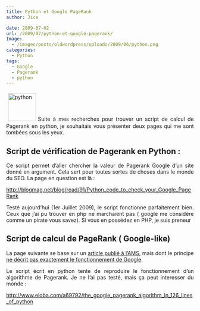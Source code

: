 ```yaml
---
title: Python et Google PageRank
author: Jice

date: 2009-07-02
url: /2009/07/python-et-google-pagerank/
Image:
  - /images/posts/oldwordpress/uploads/2009/06/python.png
categories:
  - Python
tags:
  - Google
  - Pagerank
  - python
---
```

<p style="text-align: justify;">
  <img class="alignleft size-full wp-image-422" style="margin: 5px;" title="python" src="/images/posts/oldwordpress/uploads/2009/06/python.png" alt="python" width="75" height="75" />Suite à mes recherches pour trouver un script de calcul de Pagerank en python, je souhaitais vous présenter deux pages qui me sont tombées sous les yeux.
</p>

<p style="text-align: justify;">
  <!--more-->
</p>

<h2 style="text-align: justify;">
  Script de vérification de Pagerank en Python :
</h2>

<p style="text-align: justify;">
  Ce script permet d&#8217;aller chercher la valeur de Pagerank Google d&#8217;un site donné en argument. Cela sert pour toutes sortes de choses dans le monde du SEO. La page en question est là :
</p>

<p style="text-align: justify;">
  <a title="Script calcul pagerank python" href="http://blogmag.net/blog/read/91/Python_code_to_check_your_Google_PageRank" target="_blank">http://blogmag.net/blog/read/91/Python_code_to_check_your_Google_PageRank</a>
</p>

<p style="text-align: justify;">
  Testé aujourd&#8217;hui (1er Juillet 2009), le script fonctionne parfaitement bien. Ceux que j&#8217;ai pu trouver en php ne marchaient pas ( google me considère comme un pirate vous savez). Si vous en possédez en PHP, je suis preneur
</p>

<h2 style="text-align: justify;">
  Script de calcul de PageRank ( Google-like)
</h2>

<p style="text-align: justify;">
  La page suivante se base sur un <a title="Pagerank algorithme" href="http://www.ams.org/featurecolumn/archive/pagerank.html" target="_blank">article publié à l&#8217;AMS</a>, mais dont le principe <a href="http://www.mattcutts.com/blog/pagerank-sculpting/" target="_blank">ne décrit pas exactement le fonctionnement de Google</a>.
</p>

<p style="text-align: justify;">
  Le script écrit en python tente de reproduire le fonctionnement d&#8217;un algorithme de Pagerank. Je ne l&#8217;ai pas testé, mais ça peut interesser du monde :
</p>

<p style="text-align: justify;">
  <a title="Pagerank algorithme en Python" href="http://www.eioba.com/a69792/the_google_pagerank_algorithm_in_126_lines_of_python" target="_blank">http://www.eioba.com/a69792/the_google_pagerank_algorithm_in_126_lines_of_python</a>
</p>

<div id="_mcePaste" style="overflow: hidden; position: absolute; left: -10000px; top: 0px; width: 1px; height: 1px;">
  <pre><span class="c">#!/usr/bin/env python</span>
<span class="c"># -*- coding: utf-8 -*-</span>
<span class="c"># (C) 2008 Fred Cirera</span>
<span class="c"># ported in Python from the Ruby code by Vsevolod S. Balashov</span>
<span class="c"># http://snippets.dzone.com/posts/show/3284</span>

<span class="k">import</span> <span class="nn">urllib2</span>
<span class="k">import</span> <span class="nn">re</span>
<span class="k">import</span> <span class="nn">time</span>
<span class="k">import</span> <span class="nn">sys</span>

<span class="k">from</span> <span class="nn">urllib</span> <span class="k">import</span> <span class="n">urlencode</span>
<span class="k">from</span> <span class="nn">pprint</span> <span class="k">import</span> <span class="n">pprint</span>

<span class="n">HOST</span> <span class="o">=</span> <span class="s">"toolbarqueries.google.com"</span>

<span class="k">def</span> <span class="nf">mix</span><span class="p">(</span><span class="n">a</span><span class="p">,</span> <span class="n">b</span><span class="p">,</span> <span class="n">c</span><span class="p">):</span>
    <span class="n">M</span> <span class="o">=</span> <span class="k">lambda</span> <span class="n">v</span><span class="p">:</span> <span class="n">v</span> <span class="o">%</span> <span class="mf"></span><span class="n">x100000000</span> <span class="c"># int32 modulo</span>
    <span class="n">a</span><span class="p">,</span> <span class="n">b</span><span class="p">,</span> <span class="n">c</span> <span class="o">=</span> <span class="p">(</span><span class="n">M</span><span class="p">(</span><span class="n">a</span><span class="p">),</span> <span class="n">M</span><span class="p">(</span><span class="n">b</span><span class="p">),</span> <span class="n">M</span><span class="p">(</span><span class="n">c</span><span class="p">))</span>

    <span class="n">a</span> <span class="o">=</span> <span class="n">M</span><span class="p">(</span><span class="n">a</span><span class="o">-</span><span class="n">b</span><span class="o">-</span><span class="n">c</span><span class="p">)</span> <span class="o">^</span> <span class="p">(</span><span class="n">c</span> <span class="o">&gt;&gt;</span> <span class="mf">13</span><span class="p">)</span>
    <span class="n">b</span> <span class="o">=</span> <span class="n">M</span><span class="p">(</span><span class="n">b</span><span class="o">-</span><span class="n">c</span><span class="o">-</span><span class="n">a</span><span class="p">)</span> <span class="o">^</span> <span class="p">(</span><span class="n">a</span> <span class="o">&lt;&lt;</span>  <span class="mf">8</span><span class="p">)</span>
    <span class="n">c</span> <span class="o">=</span> <span class="n">M</span><span class="p">(</span><span class="n">c</span><span class="o">-</span><span class="n">a</span><span class="o">-</span><span class="n">b</span><span class="p">)</span> <span class="o">^</span> <span class="p">(</span><span class="n">b</span> <span class="o">&gt;&gt;</span> <span class="mf">13</span><span class="p">)</span>

    <span class="n">a</span> <span class="o">=</span> <span class="n">M</span><span class="p">(</span><span class="n">a</span><span class="o">-</span><span class="n">b</span><span class="o">-</span><span class="n">c</span><span class="p">)</span> <span class="o">^</span> <span class="p">(</span><span class="n">c</span> <span class="o">&gt;&gt;</span> <span class="mf">12</span><span class="p">)</span>
    <span class="n">b</span> <span class="o">=</span> <span class="n">M</span><span class="p">(</span><span class="n">b</span><span class="o">-</span><span class="n">c</span><span class="o">-</span><span class="n">a</span><span class="p">)</span> <span class="o">^</span> <span class="p">(</span><span class="n">a</span> <span class="o">&lt;&lt;</span> <span class="mf">16</span><span class="p">)</span>
    <span class="n">c</span> <span class="o">=</span> <span class="n">M</span><span class="p">(</span><span class="n">c</span><span class="o">-</span><span class="n">a</span><span class="o">-</span><span class="n">b</span><span class="p">)</span> <span class="o">^</span> <span class="p">(</span><span class="n">b</span> <span class="o">&gt;&gt;</span> <span class="mf">5</span><span class="p">)</span>

    <span class="n">a</span> <span class="o">=</span> <span class="n">M</span><span class="p">(</span><span class="n">a</span><span class="o">-</span><span class="n">b</span><span class="o">-</span><span class="n">c</span><span class="p">)</span> <span class="o">^</span> <span class="p">(</span><span class="n">c</span> <span class="o">&gt;&gt;</span>  <span class="mf">3</span><span class="p">)</span>
    <span class="n">b</span> <span class="o">=</span> <span class="n">M</span><span class="p">(</span><span class="n">b</span><span class="o">-</span><span class="n">c</span><span class="o">-</span><span class="n">a</span><span class="p">)</span> <span class="o">^</span> <span class="p">(</span><span class="n">a</span> <span class="o">&lt;&lt;</span> <span class="mf">10</span><span class="p">)</span>
    <span class="n">c</span> <span class="o">=</span> <span class="n">M</span><span class="p">(</span><span class="n">c</span><span class="o">-</span><span class="n">a</span><span class="o">-</span><span class="n">b</span><span class="p">)</span> <span class="o">^</span> <span class="p">(</span><span class="n">b</span> <span class="o">&gt;&gt;</span> <span class="mf">15</span><span class="p">)</span>

    <span class="k">return</span> <span class="n">a</span><span class="p">,</span> <span class="n">b</span><span class="p">,</span> <span class="n">c</span>

<span class="k">def</span> <span class="nf">checksum</span><span class="p">(</span><span class="n">iurl</span><span class="p">):</span>
    <span class="n">C2I</span> <span class="o">=</span> <span class="k">lambda</span> <span class="n">s</span><span class="p">:</span> <span class="nb">sum</span><span class="p">(</span><span class="n">c</span> <span class="o">&lt;&lt;</span> <span class="mf">8</span><span class="o">*</span><span class="n">i</span> <span class="k">for</span> <span class="n">i</span><span class="p">,</span> <span class="n">c</span> <span class="ow">in</span> <span class="nb">enumerate</span><span class="p">(</span><span class="n">s</span><span class="p">[:</span><span class="mf">4</span><span class="p">]))</span>
    <span class="n">a</span><span class="p">,</span> <span class="n">b</span><span class="p">,</span> <span class="n">c</span> <span class="o">=</span> <span class="mf"></span><span class="n">x9e3779b9</span><span class="p">,</span> <span class="mf"></span><span class="n">x9e3779b9</span><span class="p">,</span> <span class="mf"></span><span class="n">xe6359a60</span>
    <span class="n">lg</span>  <span class="o">=</span> <span class="nb">len</span><span class="p">(</span><span class="n">iurl</span><span class="p">)</span>
    <span class="n">k</span> <span class="o">=</span> <span class="mf"></span>
    <span class="k">while</span> <span class="n">k</span> <span class="o">&lt;=</span> <span class="n">lg</span><span class="o">-</span><span class="mf">12</span><span class="p">:</span>
        <span class="n">a</span> <span class="o">=</span> <span class="n">a</span> <span class="o">+</span> <span class="n">C2I</span><span class="p">(</span><span class="n">iurl</span><span class="p">[</span><span class="n">k</span><span class="p">:</span><span class="n">k</span><span class="o">+</span><span class="mf">4</span><span class="p">])</span>
        <span class="n">b</span> <span class="o">=</span> <span class="n">b</span> <span class="o">+</span> <span class="n">C2I</span><span class="p">(</span><span class="n">iurl</span><span class="p">[</span><span class="n">k</span><span class="o">+</span><span class="mf">4</span><span class="p">:</span><span class="n">k</span><span class="o">+</span><span class="mf">8</span><span class="p">])</span>
        <span class="n">c</span> <span class="o">=</span> <span class="n">c</span> <span class="o">+</span> <span class="n">C2I</span><span class="p">(</span><span class="n">iurl</span><span class="p">[</span><span class="n">k</span><span class="o">+</span><span class="mf">8</span><span class="p">:</span><span class="n">k</span><span class="o">+</span><span class="mf">12</span><span class="p">])</span>
        <span class="n">a</span><span class="p">,</span> <span class="n">b</span><span class="p">,</span> <span class="n">c</span> <span class="o">=</span> <span class="n">mix</span><span class="p">(</span><span class="n">a</span><span class="p">,</span> <span class="n">b</span><span class="p">,</span> <span class="n">c</span><span class="p">)</span>
        <span class="n">k</span> <span class="o">+=</span> <span class="mf">12</span>

    <span class="n">a</span> <span class="o">=</span> <span class="n">a</span> <span class="o">+</span> <span class="n">C2I</span><span class="p">(</span><span class="n">iurl</span><span class="p">[</span><span class="n">k</span><span class="p">:</span><span class="n">k</span><span class="o">+</span><span class="mf">4</span><span class="p">])</span>
    <span class="n">b</span> <span class="o">=</span> <span class="n">b</span> <span class="o">+</span> <span class="n">C2I</span><span class="p">(</span><span class="n">iurl</span><span class="p">[</span><span class="n">k</span><span class="o">+</span><span class="mf">4</span><span class="p">:</span><span class="n">k</span><span class="o">+</span><span class="mf">8</span><span class="p">])</span>
    <span class="n">c</span> <span class="o">=</span> <span class="n">c</span> <span class="o">+</span> <span class="p">(</span><span class="n">C2I</span><span class="p">(</span><span class="n">iurl</span><span class="p">[</span><span class="n">k</span><span class="o">+</span><span class="mf">8</span><span class="p">:])</span><span class="o">&lt;&lt;</span><span class="mf">8</span><span class="p">)</span> <span class="o">+</span> <span class="n">lg</span>
    <span class="n">a</span><span class="p">,</span> <span class="n">b</span><span class="p">,</span> <span class="n">c</span> <span class="o">=</span> <span class="n">mix</span><span class="p">(</span><span class="n">a</span><span class="p">,</span> <span class="n">b</span><span class="p">,</span> <span class="n">c</span><span class="p">)</span>
    <span class="k">return</span> <span class="n">c</span>

<span class="k">def</span> <span class="nf">GoogleHash</span><span class="p">(</span><span class="n">value</span><span class="p">):</span>
    <span class="n">I2C</span> <span class="o">=</span> <span class="k">lambda</span> <span class="n">i</span><span class="p">:</span> <span class="p">[</span><span class="n">i</span> <span class="o">&</span> <span class="mf"></span><span class="n">xff</span><span class="p">,</span> <span class="n">i</span> <span class="o">&gt;&gt;</span> <span class="mf">8</span> <span class="o">&</span> <span class="mf"></span><span class="n">xff</span><span class="p">,</span>  <span class="n">i</span> <span class="o">&gt;&gt;</span> <span class="mf">16</span> <span class="o">&</span> <span class="mf"></span><span class="n">xff</span><span class="p">,</span> <span class="n">i</span> <span class="o">&gt;&gt;</span> <span class="mf">24</span> <span class="o">&</span> <span class="mf"></span><span class="n">xff</span><span class="p">]</span>
    <span class="n">ch</span> <span class="o">=</span> <span class="n">checksum</span><span class="p">([</span><span class="nb">ord</span><span class="p">(</span><span class="n">c</span><span class="p">)</span> <span class="k">for</span> <span class="n">c</span> <span class="ow">in</span> <span class="n">value</span><span class="p">])</span>
    <span class="n">ch</span> <span class="o">=</span> <span class="p">((</span><span class="n">ch</span> <span class="o">%</span> <span class="mf"></span><span class="n">x0d</span><span class="p">)</span> <span class="o">&</span> <span class="mf">7</span><span class="p">)</span> <span class="o">|</span> <span class="p">((</span><span class="n">ch</span><span class="o">/</span><span class="mf">7</span><span class="p">)</span> <span class="o">&lt;&lt;</span> <span class="mf">2</span><span class="p">)</span>
    <span class="k">return</span> <span class="s">"6</span><span class="si">%s</span><span class="s">"</span> <span class="o">%</span> <span class="n">checksum</span><span class="p">(</span><span class="nb">sum</span><span class="p">((</span><span class="n">I2C</span><span class="p">(</span><span class="n">ch</span><span class="o">-</span><span class="mf">9</span><span class="o">*</span><span class="n">i</span><span class="p">)</span> <span class="k">for</span> <span class="n">i</span> <span class="ow">in</span> <span class="nb">range</span><span class="p">(</span><span class="mf">20</span><span class="p">)),</span> <span class="p">[]))</span>

<span class="k">def</span> <span class="nf">make_url</span><span class="p">(</span><span class="n">host</span><span class="p">,</span> <span class="n">site_url</span><span class="p">):</span>
    <span class="n">url</span> <span class="o">=</span> <span class="s">"info:"</span> <span class="o">+</span> <span class="n">site_url</span>
    <span class="n">params</span> <span class="o">=</span> <span class="nb">dict</span><span class="p">(</span><span class="n">client</span><span class="o">=</span><span class="s">"navclient-auto"</span><span class="p">,</span> <span class="n">ch</span><span class="o">=</span><span class="s">"</span><span class="si">%s</span><span class="s">"</span> <span class="o">%</span> <span class="n">GoogleHash</span><span class="p">(</span><span class="n">url</span><span class="p">),</span>
                  <span class="n">ie</span><span class="o">=</span><span class="s">"UTF-8"</span><span class="p">,</span> <span class="n">oe</span><span class="o">=</span><span class="s">"UTF-8"</span><span class="p">,</span> <span class="n">features</span><span class="o">=</span><span class="s">"Rank"</span><span class="p">,</span> <span class="n">q</span><span class="o">=</span><span class="n">url</span><span class="p">)</span>
    <span class="k">return</span> <span class="s">"http://</span><span class="si">%s</span><span class="s">/search?</span><span class="si">%s</span><span class="s">"</span> <span class="o">%</span> <span class="p">(</span><span class="n">host</span><span class="p">,</span> <span class="n">urlencode</span><span class="p">(</span><span class="n">params</span><span class="p">))</span>

<span class="c"># Where the fun begins</span>

<span class="k">if</span> <span class="n">__name__</span> <span class="o">==</span> <span class="s">"__main__"</span><span class="p">:</span>
    <span class="k">if</span> <span class="nb">len</span><span class="p">(</span><span class="n">sys</span><span class="o">.</span><span class="n">argv</span><span class="p">)</span> <span class="o">!=</span> <span class="mf">2</span><span class="p">:</span>
        <span class="n">url</span> <span class="o">=</span> <span class="s">'http://www.google.com/'</span>
    <span class="k">else</span><span class="p">:</span>
        <span class="n">url</span> <span class="o">=</span> <span class="n">sys</span><span class="o">.</span><span class="n">argv</span><span class="p">[</span><span class="mf">1</span><span class="p">]</span>

    <span class="k">if</span> <span class="ow">not</span> <span class="n">url</span><span class="o">.</span><span class="n">startswith</span><span class="p">(</span><span class="s">'http://'</span><span class="p">):</span>
        <span class="n">url</span> <span class="o">=</span> <span class="s">'http://</span><span class="si">%s</span><span class="s">'</span> <span class="o">%</span> <span class="n">url</span>

    <span class="c"># print make_url(HOST, url)</span>
    <span class="n">req</span> <span class="o">=</span> <span class="n">urllib2</span><span class="o">.</span><span class="n">Request</span><span class="p">(</span><span class="n">make_url</span><span class="p">(</span><span class="n">HOST</span><span class="p">,</span> <span class="n">url</span><span class="p">))</span>
    <span class="k">try</span><span class="p">:</span>
        <span class="n">f</span> <span class="o">=</span> <span class="n">urllib2</span><span class="o">.</span><span class="n">urlopen</span><span class="p">(</span><span class="n">req</span><span class="p">)</span>
        <span class="n">response</span> <span class="o">=</span> <span class="n">f</span><span class="o">.</span><span class="n">readline</span><span class="p">()</span>
    <span class="k">except</span> <span class="ne">Exception</span><span class="p">,</span> <span class="n">err</span><span class="p">:</span>
        <span class="k">print</span> <span class="n">err</span>
        <span class="c"># print err.read()</span>
        <span class="n">sys</span><span class="o">.</span><span class="n">exit</span><span class="p">(</span><span class="mf">1</span><span class="p">)</span>

    <span class="k">try</span><span class="p">:</span>
        <span class="n">rank</span> <span class="o">=</span> <span class="n">re</span><span class="o">.</span><span class="n">match</span><span class="p">(</span><span class="s">r'^Rank_\d+:\d+:(\d+)'</span><span class="p">,</span> <span class="n">response</span><span class="o">.</span><span class="n">strip</span><span class="p">())</span><span class="o">.</span><span class="n">group</span><span class="p">(</span><span class="mf">1</span><span class="p">)</span>
    <span class="k">except</span> <span class="ne">AttributeError</span><span class="p">:</span>
        <span class="k">print</span> <span class="s">"This page is not ranked"</span>
        <span class="n">rank</span> <span class="o">=</span> <span class="o">-</span><span class="mf">1</span>

    <span class="k">print</span> <span class="s">"PagerRank: </span><span class="si">%d</span><span class="se">\t</span><span class="s">URL: </span><span class="si">%s</span><span class="s">"</span> <span class="o">%</span> <span class="p">(</span><span class="nb">int</span><span class="p">(</span><span class="n">rank</span><span class="p">),</span> <span class="n">url</span><span class="p">)</span></pre>
</div>